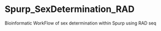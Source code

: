 # Spurp_SexDetermination_RAD
Bioinformatic WorkFlow of sex determination within Spurp using RAD seq
